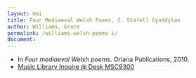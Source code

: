 ```yaml
---
layout: mei
title: Four Mediaeval Welsh Poems, I. Stafell Gynddylan
author: Williams, Grace
permalink: /williams-welsh-poems-i/
document:
---
```


- In *Four mediaeval Welsh poems.* Oriana Publications, 2010.
- <a href="https://tufts-primo.hosted.exlibrisgroup.com/permalink/f/bnf7qa/01TUN_ALMA21283969240003851" target="_blank">Music Library Inquire @ Desk MSC9300</a>
